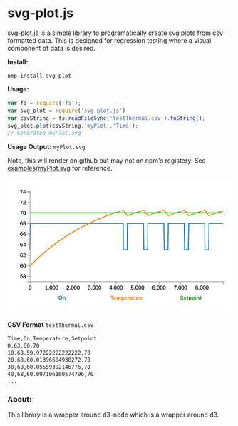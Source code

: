 # svg-plot.js

svg-plot.js is a simple library to programatically create svg plots from csv formatted data. This is designed for regression testing where a visual component of data is desired. 

**Install:**

```console
nmp install svg-plot
```

**Usage:**

```js
var fs = require('fs');
var svg_plot = require('svg-plot.js')
var csvString = fs.readFileSync('testThermal.csv').toString();
svg_plot.plot(csvString,'myPlot','Time');
// Generates myPlot.svg
```

**Usage Output:** `myPlot.svg`

Note, this will render on github but may not on npm's registery. See [examples/myPlot.svg](examples/myPlot.svg) for reference.

<p align='center'>
    <img src='examples/myPlot.svg'>
</p>

**CSV Format** `testThermal.csv`

```csv
Time,On,Temperature,Setpoint
0,63,60,70
10,68,59.97222222222222,70
20,68,60.01396604938272,70
30,68,60.05559392146776,70
40,68,60.097106160574796,70
...
```

### About: 

This library is a wrapper around d3-node which is a wrapper around d3. 
